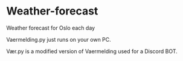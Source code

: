 # Weather-forecast
Weather forecast for Oslo each day

Vaermelding.py just runs on your own PC.

Vær.py is a modified version of Vaermelding used for a Discord BOT.
